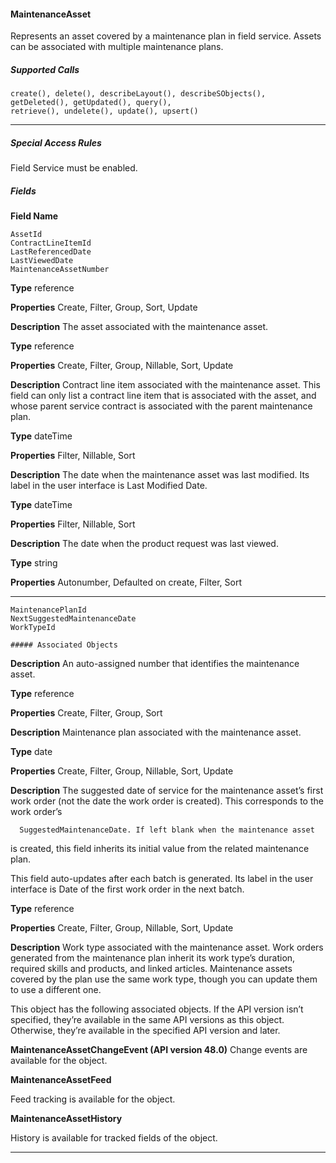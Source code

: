 #### MaintenanceAsset

Represents an asset covered by a maintenance plan in field service. Assets can be associated with multiple maintenance plans.

##### Supported Calls
```
create(), delete(), describeLayout(), describeSObjects(), getDeleted(), getUpdated(), query(),
retrieve(), undelete(), update(), upsert()

```

-----

##### Special Access Rules

Field Service must be enabled.

##### Fields

**Field Name**
```
AssetId
ContractLineItemId
LastReferencedDate
LastViewedDate
MaintenanceAssetNumber

```

**Type**
reference

**Properties**
Create, Filter, Group, Sort, Update

**Description**
The asset associated with the maintenance asset.

**Type**
reference

**Properties**
Create, Filter, Group, Nillable, Sort, Update

**Description**
Contract line item associated with the maintenance asset. This field can only list
a contract line item that is associated with the asset, and whose parent service
contract is associated with the parent maintenance plan.

**Type**
dateTime

**Properties**
Filter, Nillable, Sort

**Description**
The date when the maintenance asset was last modified. Its label in the user
interface is Last Modified Date.

**Type**
dateTime

**Properties**
Filter, Nillable, Sort

**Description**
The date when the product request was last viewed.

**Type**
string

**Properties**
Autonumber, Defaulted on create, Filter, Sort


-----

```
MaintenancePlanId
NextSuggestedMaintenanceDate
WorkTypeId

##### Associated Objects

```

**Description**
An auto-assigned number that identifies the maintenance asset.

**Type**
reference

**Properties**
Create, Filter, Group, Sort

**Description**
Maintenance plan associated with the maintenance asset.

**Type**
date

**Properties**
Create, Filter, Group, Nillable, Sort, Update

**Description**
The suggested date of service for the maintenance asset’s first work order (not
the date the work order is created). This corresponds to the work order’s
```
  SuggestedMaintenanceDate. If left blank when the maintenance asset

```
is created, this field inherits its initial value from the related maintenance plan.

This field auto-updates after each batch is generated. Its label in the user interface
is Date of the first work order in the next batch.

**Type**
reference

**Properties**
Create, Filter, Group, Nillable, Sort, Update

**Description**
Work type associated with the maintenance asset. Work orders generated from
the maintenance plan inherit its work type’s duration, required skills and products,
and linked articles. Maintenance assets covered by the plan use the same work
type, though you can update them to use a different one.


This object has the following associated objects. If the API version isn’t specified, they’re available in the same API versions as this object.
Otherwise, they’re available in the specified API version and later.

**MaintenanceAssetChangeEvent (API version 48.0)**
Change events are available for the object.

**MaintenanceAssetFeed**

Feed tracking is available for the object.

**MaintenanceAssetHistory**

History is available for tracked fields of the object.


-----
